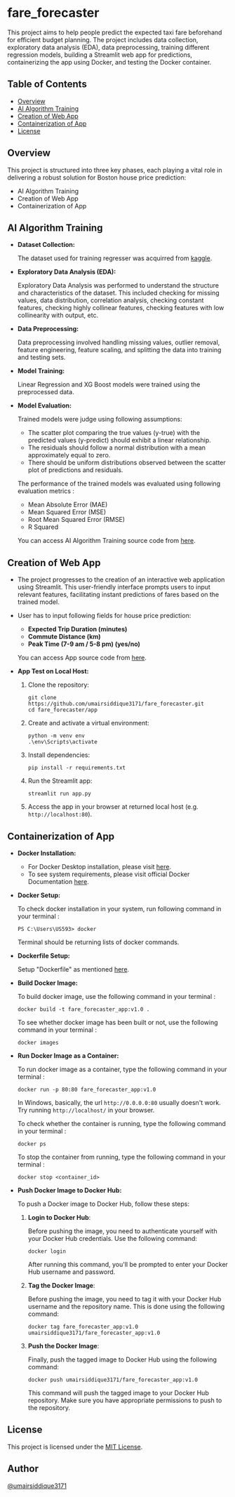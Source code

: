 # fare_forecaster
This project aims to help people predict the expected taxi fare beforehand for efficient budget planning. The project includes data collection, exploratory data analysis (EDA), data preprocessing, training different regression models, building a Streamlit web app for predictions, containerizing the app using Docker, and testing the Docker container.

## Table of Contents
 - [Overview](#overview)
 - [AI Algorithm Training](#ai-algorithm-training)
 - [Creation of Web App](#creation-of-web-app)
 - [Containerization of App](#containerization-of-app)
 - [License](#license)

## Overview
This project is structured into three key phases, each playing a vital role in delivering a robust solution for Boston house price prediction:

- AI Algorithm Training
- Creation of Web App
- Containerization of App

## AI Algorithm Training

- **Dataset Collection:**
  
  The dataset used for training regresser was acquirred from [kaggle](https://www.kaggle.com/datasets/nani123456789/taxi-trip-fare-prediction).

- **Exploratory Data Analysis (EDA):**
  
  Exploratory Data Analysis was performed to understand the structure and characteristics of the dataset. This included checking for missing values, data distribution, correlation analysis, checking constant features, checking highly collinear features, checking features with low collinearity with output, etc.

- **Data Preprocessing:**
  
  Data preprocessing involved handling missing values, outlier removal, feature engineering, feature scaling, and splitting the data into training and testing sets.

- **Model Training:**
  
  Linear Regression and XG Boost models were trained using the preprocessed data.

- **Model Evaluation:**

  Trained models were judge using following assumptions: 
    - The scatter plot comparing the true values (y-true) with the predicted values (y-predict) should exhibit a linear relationship.
    - The residuals should follow a normal distribution with a mean approximately equal to zero.
    - There should be uniform distributions observed between the scatter plot of predictions and residuals.

    The performance of the trained models was evaluated using following evaluation metrics : 

    - Mean Absolute Error (MAE) 
    - Mean Squared Error (MSE) 
    - Root Mean Squared Error (RMSE) 
    - R Squared 
    
    You can access AI Algorithm Training source code from [here]().


## Creation of Web App
- The project progresses to the creation of an interactive web application using Streamlit. This user-friendly interface prompts users to input relevant features, facilitating instant predictions of fares based on the trained model.

- User has to input following fields for house price prediction: 
    - **Expected Trip Duration (minutes)**
    - **Commute Distance (km)**
    - **Peak Time (7-9 am / 5-8 pm) (yes/no)**

    You can access App source code from [here]().

- **App Test on Local Host:**
    1. Clone the repository:

        ```
        git clone https://github.com/umairsiddique3171/fare_forecaster.git
        cd fare_forecaster/app
        ```

    2. Create and activate a virtual environment:

        ```
        python -m venv env
        .\env\Scripts\activate
        ```

    3. Install dependencies:

        ```
        pip install -r requirements.txt
        ```

    4. Run the Streamlit app:

        ```
        streamlit run app.py
        ```

    5. Access the app in your browser at returned local host (e.g. `http://localhost:80`).

## Containerization of App
- **Docker Installation:**
    * For Docker Desktop installation, please visit [here](https://www.docker.com/products/docker-desktop/).
    * To see system requirements, please visit official Docker Documentation [here](https://docs.docker.com/desktop/).

- **Docker Setup:**

    To check docker installation in your system, run following command in your terminal : 
    ```
    PS C:\Users\US593> docker
    ```
    Terminal should be returning lists of docker commands.

- **Dockerfile Setup:**

    Setup "Dockerfile" as mentioned [here]().

- **Build Docker Image:**

    To build docker image, use the following command in your terminal : 
    ```
    docker build -t fare_forecaster_app:v1.0 .
    ```
    To see whether docker image has been built or not, use the following command in your terminal : 
    ```
    docker images
    ```

- **Run Docker Image as a Container:**

    To run docker image as a container, type the following command in your terminal : 
    ```
    docker run -p 80:80 fare_forecaster_app:v1.0
    ```
    In Windows, basically, the url `http://0.0.0.0:80` usually doesn't work. Try running `http://localhost/` in your browser.

    To check whether the container is running, type the following command in your terminal : 
    ```
    docker ps
    ```
    To stop the container from running, type the following command in your terminal : 
    ```
    docker stop <container_id>
    ```

- **Push Docker Image to Docker Hub:**

    To push a Docker image to Docker Hub, follow these steps:

    1. **Login to Docker Hub**: 

        Before pushing the image, you need to authenticate yourself with your Docker Hub credentials. Use the following command:
    
        ```
        docker login
        ```

        After running this command, you'll be prompted to enter your Docker Hub username and password.

    2. **Tag the Docker Image**:

        Before pushing the image, you need to tag it with your Docker Hub username and the repository name. This is done using the following command:
        ```
        docker tag fare_forecaster_app:v1.0 umairsiddique3171/fare_forecaster_app:v1.0
        ```

    3. **Push the Docker Image**:

        Finally, push the tagged image to Docker Hub using the following command:
        ```
        docker push umairsiddique3171/fare_forecaster_app:v1.0
        ```
        This command will push the tagged image to your Docker Hub repository. Make sure you have appropriate permissions to push to the repository.

## License
This project is licensed under the [MIT License]().

## Author 
[@umairsiddique3171](https://github.com/umairsiddique3171)
